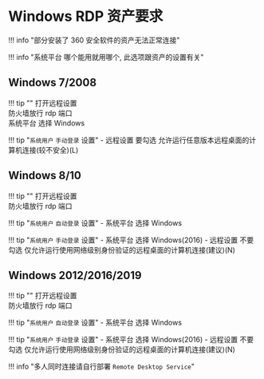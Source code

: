# Windows RDP 资产要求

!!! info "部分安装了 360 安全软件的资产无法正常连接"

!!! info "系统平台 哪个能用就用哪个, 此选项跟资产的设置有关"

## Windows 7/2008

!!! tip ""
    打开远程设置  
    防火墙放行 rdp 端口  
    系统平台 选择 Windows

!!! tip "`系统用户` `手动登录` 设置"
    - 远程设置 要勾选 允许运行任意版本远程桌面的计算机连接(较不安全)(L)

## Windows 8/10

!!! tip ""
    打开远程设置  
    防火墙放行 rdp 端口

!!! tip "`系统用户` `自动登录` 设置"
    - 系统平台 选择 Windows

!!! tip "`系统用户` `手动登录` 设置"
    - 系统平台 选择 Windows(2016)
    - 远程设置 不要勾选 仅允许运行使用网络级别身份验证的远程桌面的计算机连接(建议)(N)

## Windows 2012/2016/2019

!!! tip ""
    打开远程设置  
    防火墙放行 rdp 端口

!!! tip "`系统用户` `自动登录` 设置"
    - 系统平台 选择 Windows

!!! tip "`系统用户` `手动登录` 设置"
    - 系统平台 选择 Windows(2016)
    - 远程设置 不要勾选 仅允许运行使用网络级别身份验证的远程桌面的计算机连接(建议)(N)

!!! info "多人同时连接请自行部署 `Remote Desktop Service`"
